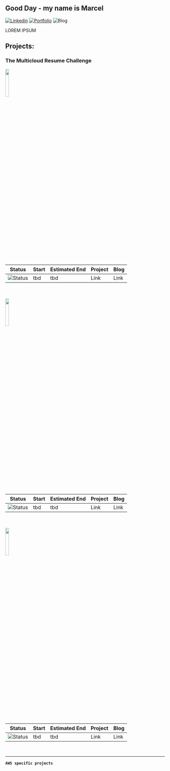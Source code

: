 ## Good Day - my name is Marcel

[![Linkedin](https://img.shields.io/badge/-LinkedIn-blue?style=flat&logo=Linkedin&logoColor=white)](https://www.linkedin.com/in/marcel--stahl/)
[![Portfolio](https://img.shields.io/badge/-Resume-red?style=flat&logo=appveyor&logoColor=white)](https://google.com)
![Blog](https://img.shields.io/badge/-Blog-05122A?style=flat&logo=markdown)

LOREM IPSUM

## Projects:
 
### The Multicloud Resume Challenge

<p>
  <code><img width="15%" src="https://www.vectorlogo.zone/logos/amazon_aws/amazon_aws-ar21.svg"></code>
<br>
<br>
  
  | Status| Start|Estimated End|Project|Blog
  | ---|---|---|---|---|
  | ![Status](https://img.shields.io/badge/-not%20started-red)| tbd | tbd |Link|Link|
<br>
<br>
  <code><img width="15%" src="https://www.vectorlogo.zone/logos/google_cloud/google_cloud-ar21.svg"></code>
<br>
<br>

  | Status| Start|Estimated End|Project|Blog
  | ---|---|---|---|---|
  | ![Status](https://img.shields.io/badge/-not%20started-red)| tbd | tbd |Link|Link|
<br>
<br>
  <code><img width="15%" src="https://www.vectorlogo.zone/logos/microsoft_azure/microsoft_azure-ar21.svg"></code>
<br>
<br>

  | Status| Start|Estimated End|Project|Blog
  | ---|---|---|---|---|
  | ![Status](https://img.shields.io/badge/-not%20started-red)| tbd | tbd |Link|Link|
<br>
</p>

***

**`AWS specific projects`**
